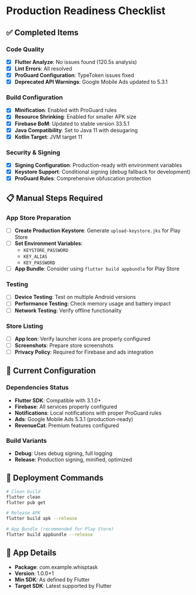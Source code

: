 # Production Readiness Checklist

## ✅ Completed Items

### Code Quality
- [x] **Flutter Analyze**: No issues found (120.5s analysis)
- [x] **Lint Errors**: All resolved
- [x] **ProGuard Configuration**: TypeToken issues fixed
- [x] **Deprecated API Warnings**: Google Mobile Ads updated to 5.3.1

### Build Configuration
- [x] **Minification**: Enabled with ProGuard rules
- [x] **Resource Shrinking**: Enabled for smaller APK size
- [x] **Firebase BoM**: Updated to stable version 33.5.1
- [x] **Java Compatibility**: Set to Java 11 with desugaring
- [x] **Kotlin Target**: JVM target 11

### Security & Signing
- [x] **Signing Configuration**: Production-ready with environment variables
- [x] **Keystore Support**: Conditional signing (debug fallback for development)
- [x] **ProGuard Rules**: Comprehensive obfuscation protection

## 📋 Manual Steps Required

### App Store Preparation
- [ ] **Create Production Keystore**: Generate `upload-keystore.jks` for Play Store
- [ ] **Set Environment Variables**: 
  - `KEYSTORE_PASSWORD`
  - `KEY_ALIAS` 
  - `KEY_PASSWORD`
- [ ] **App Bundle**: Consider using `flutter build appbundle` for Play Store

### Testing
- [ ] **Device Testing**: Test on multiple Android versions
- [ ] **Performance Testing**: Check memory usage and battery impact
- [ ] **Network Testing**: Verify offline functionality

### Store Listing
- [ ] **App Icon**: Verify launcher icons are properly configured
- [ ] **Screenshots**: Prepare store screenshots
- [ ] **Privacy Policy**: Required for Firebase and ads integration

## 🔧 Current Configuration

### Dependencies Status
- **Flutter SDK**: Compatible with 3.1.0+
- **Firebase**: All services properly configured
- **Notifications**: Local notifications with proper ProGuard rules
- **Ads**: Google Mobile Ads 5.3.1 (production-ready)
- **RevenueCat**: Premium features configured

### Build Variants
- **Debug**: Uses debug signing, full logging
- **Release**: Production signing, minified, optimized

## 🚀 Deployment Commands

```bash
# Clean build
flutter clean
flutter pub get

# Release APK
flutter build apk --release

# App Bundle (recommended for Play Store)
flutter build appbundle --release
```

## 📱 App Details
- **Package**: com.example.whisptask
- **Version**: 1.0.0+1
- **Min SDK**: As defined by Flutter
- **Target SDK**: Latest supported by Flutter
